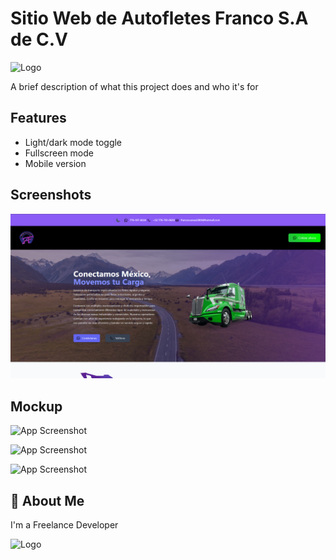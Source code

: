 
# Sitio Web de Autofletes Franco S.A de C.V
![Logo](/public/LOGO-AUTOFLETES.PNG.png)

A brief description of what this project does and who it's for


## Features

- Light/dark mode toggle
- Fullscreen mode
- Mobile version


## Screenshots

![App Screenshot](/public/captura-web-pagina-af.png)


## Mockup

![App Screenshot](/public/mockup-af.png)

![App Screenshot](/public/mockup-af-2.png)

![App Screenshot](/public/mockup-af-3.png)

## 🚀 About Me
I'm a Freelance Developer


![Logo](https://dev-to-uploads.s3.amazonaws.com/uploads/articles/th5xamgrr6se0x5ro4g6.png)

